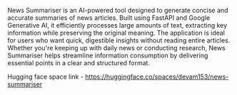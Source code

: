 News Summariser is an AI-powered tool designed to generate concise and accurate summaries of news articles. Built using FastAPI and Google Generative AI, it efficiently processes large amounts of text, extracting key information while preserving the original meaning. The application is ideal for users who want quick, digestible insights without reading entire articles. Whether you're keeping up with daily news or conducting research, News Summariser helps streamline information consumption by delivering essential points in a clear and structured format.

Hugging face space link - https://huggingface.co/spaces/devam153/news-summariser
